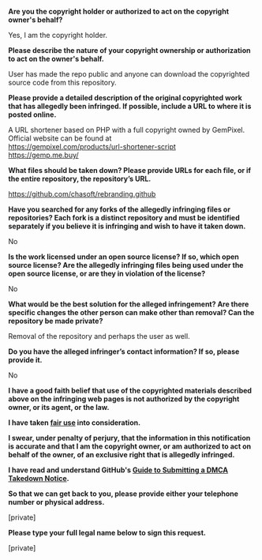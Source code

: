 **Are you the copyright holder or authorized to act on the copyright owner's behalf?**

Yes, I am the copyright holder.

**Please describe the nature of your copyright ownership or authorization to act on the owner's behalf.**

User has made the repo public and anyone can download the copyrighted source code from this repository.

**Please provide a detailed description of the original copyrighted work that has allegedly been infringed. If possible, include a URL to where it is posted online.**

A URL shortener based on PHP with a full copyright owned by GemPixel. Official website can be found at  
https://gempixel.com/products/url-shortener-script  
https://gemp.me.buy/

**What files should be taken down? Please provide URLs for each file, or if the entire repository, the repository’s URL.**

https://github.com/chasoft/rebranding.github

**Have you searched for any forks of the allegedly infringing files or repositories? Each fork is a distinct repository and must be identified separately if you believe it is infringing and wish to have it taken down.**

No

**Is the work licensed under an open source license? If so, which open source license? Are the allegedly infringing files being used under the open source license, or are they in violation of the license?**

No

**What would be the best solution for the alleged infringement? Are there specific changes the other person can make other than removal? Can the repository be made private?**

Removal of the repository and perhaps the user as well.

**Do you have the alleged infringer’s contact information? If so, please provide it.**

No

**I have a good faith belief that use of the copyrighted materials described above on the infringing web pages is not authorized by the copyright owner, or its agent, or the law.**

**I have taken <a href="https://www.lumendatabase.org/topics/22">fair use</a> into consideration.**

**I swear, under penalty of perjury, that the information in this notification is accurate and that I am the copyright owner, or am authorized to act on behalf of the owner, of an exclusive right that is allegedly infringed.**

**I have read and understand GitHub's <a href="https://docs.github.com/articles/guide-to-submitting-a-dmca-takedown-notice/">Guide to Submitting a DMCA Takedown Notice</a>.**

**So that we can get back to you, please provide either your telephone number or physical address.**

[private]

**Please type your full legal name below to sign this request.**

[private]
